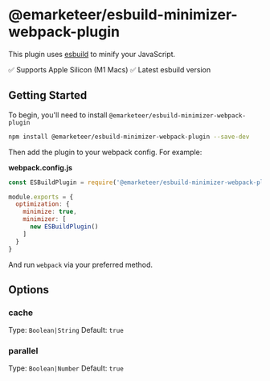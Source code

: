 # @emarketeer/esbuild-minimizer-webpack-plugin

This plugin uses [esbuild](https://github.com/evanw/esbuild) to minify your JavaScript.

✅ Supports Apple Silicon (M1 Macs)
✅ Latest esbuild version

## Getting Started
To begin, you'll need to install `@emarketeer/esbuild-minimizer-webpack-plugin`

```bash
npm install @emarketeer/esbuild-minimizer-webpack-plugin --save-dev
```

Then add the plugin to your webpack config. For example:

**webpack.config.js**
```js
const ESBuildPlugin = require('@emarketeer/esbuild-minimizer-webpack-plugin').default;

module.exports = {
  optimization: {
    minimize: true,
    minimizer: [
      new ESBuildPlugin()
    ]
  }
}
```

And run `webpack` via your preferred method.


## Options
### cache
Type: `Boolean|String` Default: `true`

### parallel
Type: `Boolean|Number` Default: `true`
